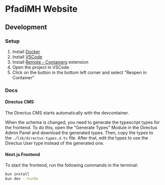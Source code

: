 # PfadiMH Website

## Development

### Setup

1. Install [Docker](https://www.docker.com/products/docker-desktop)
2. Install [VSCode](https://code.visualstudio.com/)
3. Install [Remote - Containers](https://marketplace.visualstudio.com/items?itemName=ms-vscode-remote.remote-containers) extension
4. Open the project in VSCode
5. Click on the button in the bottom left corner and select "Reopen in Container"

### Docs

#### Directus CMS

The Directus CMS starts automatically with the devcontainer.

When the schema is changed, you need to generate the typescript types for the frontend. To do this, open the "Generate Types" Module in the Directus Admin Panel and download the generated types. Then, copy the types to the `./lib/directus-types.d.ts` file. After that, edit the types to use the Directus User type instead of the generated one.

#### Next.js Frontend

To start the frontend, run the following commands in the terminal:

```bash
bun install
bun dev --turbo
```

